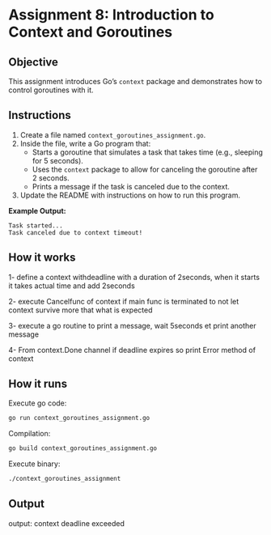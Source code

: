 # Assignment 8: Introduction to Context and Goroutines

## Objective

This assignment introduces Go’s `context` package and demonstrates how to control goroutines with it.

## Instructions

1. Create a file named `context_goroutines_assignment.go`.
2. Inside the file, write a Go program that:
   - Starts a goroutine that simulates a task that takes time (e.g., sleeping for 5 seconds).
   - Uses the `context` package to allow for canceling the goroutine after 2 seconds.
   - Prints a message if the task is canceled due to the context.
3. Update the README with instructions on how to run this program.

**Example Output:**

```
Task started...
Task canceled due to context timeout!
```

## How it works

1- define a context withdeadline with a duration of 2seconds, when it starts it takes actual time and add 2seconds

2- execute Cancelfunc of context if main func is terminated to not let context survive more that what is expected

3- execute a go routine to print a message, wait 5seconds et print another message

4- From context.Done channel if deadline expires so print Error method of
context 

## How it runs

Execute go code:
   
```bash
go run context_goroutines_assignment.go
```

Compilation:
   
```bash
go build context_goroutines_assignment.go
```

Execute binary:

```bash
./context_goroutines_assignment
```

## Output

output:
context deadline exceeded
